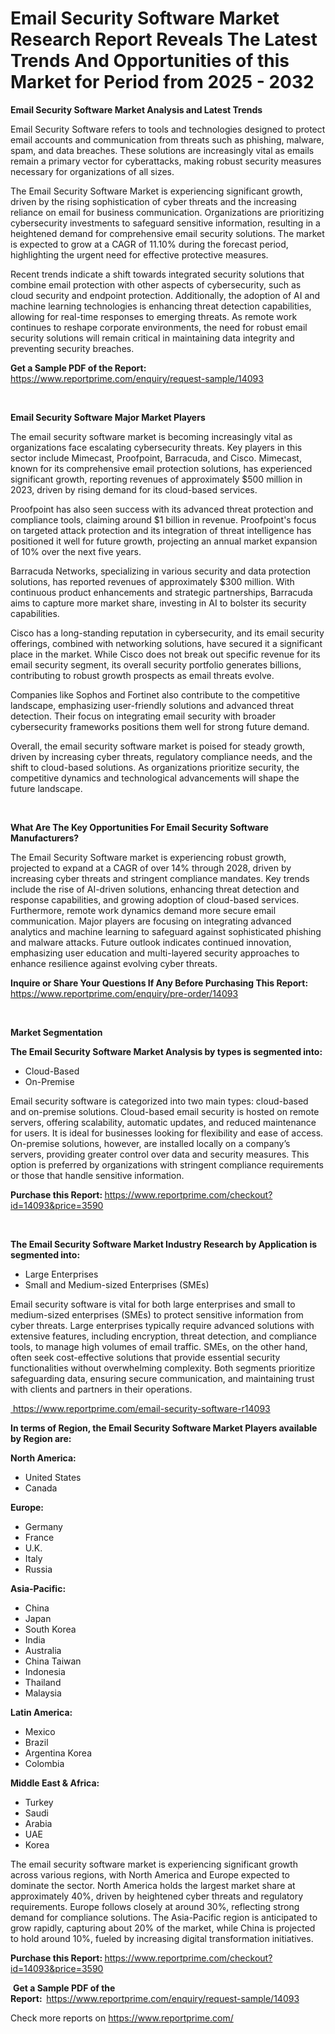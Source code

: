 <p><h1>Email Security Software Market Research Report Reveals The Latest Trends And Opportunities of this Market for Period from 2025 - 2032</h1></p><p><strong>Email Security Software Market Analysis and Latest Trends</strong></p>
<p><p>Email Security Software refers to tools and technologies designed to protect email accounts and communication from threats such as phishing, malware, spam, and data breaches. These solutions are increasingly vital as emails remain a primary vector for cyberattacks, making robust security measures necessary for organizations of all sizes.</p><p>The Email Security Software Market is experiencing significant growth, driven by the rising sophistication of cyber threats and the increasing reliance on email for business communication. Organizations are prioritizing cybersecurity investments to safeguard sensitive information, resulting in a heightened demand for comprehensive email security solutions. The market is expected to grow at a CAGR of 11.10% during the forecast period, highlighting the urgent need for effective protective measures.</p><p>Recent trends indicate a shift towards integrated security solutions that combine email protection with other aspects of cybersecurity, such as cloud security and endpoint protection. Additionally, the adoption of AI and machine learning technologies is enhancing threat detection capabilities, allowing for real-time responses to emerging threats. As remote work continues to reshape corporate environments, the need for robust email security solutions will remain critical in maintaining data integrity and preventing security breaches.</p></p>
<p><strong>Get a Sample PDF of the Report:&nbsp;</strong> <a href="https://www.reportprime.com/enquiry/request-sample/14093?utm_campaign=3348&utm_medium=2&utm_source=Github&utm_content=ia&utm_term=20032025&utm_id=email-security-software">https://www.reportprime.com/enquiry/request-sample/14093</a></p>
<p>&nbsp;</p>
<p><strong>Email Security Software Major Market Players</strong></p>
<p><p>The email security software market is becoming increasingly vital as organizations face escalating cybersecurity threats. Key players in this sector include Mimecast, Proofpoint, Barracuda, and Cisco. Mimecast, known for its comprehensive email protection solutions, has experienced significant growth, reporting revenues of approximately $500 million in 2023, driven by rising demand for its cloud-based services.</p><p>Proofpoint has also seen success with its advanced threat protection and compliance tools, claiming around $1 billion in revenue. Proofpoint's focus on targeted attack protection and its integration of threat intelligence has positioned it well for future growth, projecting an annual market expansion of 10% over the next five years.</p><p>Barracuda Networks, specializing in various security and data protection solutions, has reported revenues of approximately $300 million. With continuous product enhancements and strategic partnerships, Barracuda aims to capture more market share, investing in AI to bolster its security capabilities.</p><p>Cisco has a long-standing reputation in cybersecurity, and its email security offerings, combined with networking solutions, have secured it a significant place in the market. While Cisco does not break out specific revenue for its email security segment, its overall security portfolio generates billions, contributing to robust growth prospects as email threats evolve.</p><p>Companies like Sophos and Fortinet also contribute to the competitive landscape, emphasizing user-friendly solutions and advanced threat detection. Their focus on integrating email security with broader cybersecurity frameworks positions them well for strong future demand.</p><p>Overall, the email security software market is poised for steady growth, driven by increasing cyber threats, regulatory compliance needs, and the shift to cloud-based solutions. As organizations prioritize security, the competitive dynamics and technological advancements will shape the future landscape.</p></p>
<p>&nbsp;</p>
<p><strong>What Are The Key Opportunities For Email Security Software Manufacturers?</strong></p>
<p><p>The Email Security Software market is experiencing robust growth, projected to expand at a CAGR of over 14% through 2028, driven by increasing cyber threats and stringent compliance mandates. Key trends include the rise of AI-driven solutions, enhancing threat detection and response capabilities, and growing adoption of cloud-based services. Furthermore, remote work dynamics demand more secure email communication. Major players are focusing on integrating advanced analytics and machine learning to safeguard against sophisticated phishing and malware attacks. Future outlook indicates continued innovation, emphasizing user education and multi-layered security approaches to enhance resilience against evolving cyber threats.</p></p>
<p><strong>Inquire or Share Your Questions If Any Before Purchasing This Report:</strong> <a href="https://www.reportprime.com/enquiry/pre-order/14093?utm_campaign=3348&utm_medium=2&utm_source=Github&utm_content=ia&utm_term=20032025&utm_id=email-security-software">https://www.reportprime.com/enquiry/pre-order/14093</a></p>
<p>&nbsp;</p>
<p><strong>Market Segmentation</strong></p>
<p><strong>The Email Security Software Market Analysis by types is segmented into:</strong></p>
<p><ul><li>Cloud-Based</li><li>On-Premise</li></ul></p>
<p><p>Email security software is categorized into two main types: cloud-based and on-premise solutions. Cloud-based email security is hosted on remote servers, offering scalability, automatic updates, and reduced maintenance for users. It is ideal for businesses looking for flexibility and ease of access. On-premise solutions, however, are installed locally on a company’s servers, providing greater control over data and security measures. This option is preferred by organizations with stringent compliance requirements or those that handle sensitive information.</p></p>
<p><strong>Purchase this Report:&nbsp;</strong><a href="https://www.reportprime.com/checkout?id=14093&price=3590&utm_campaign=3348&utm_medium=2&utm_source=Github&utm_content=ia&utm_term=20032025&utm_id=email-security-software">https://www.reportprime.com/checkout?id=14093&price=3590</a></p>
<p>&nbsp;</p>
<p><strong>The Email Security Software Market Industry Research by Application is segmented into:</strong></p>
<p><ul><li>Large Enterprises</li><li>Small and Medium-sized Enterprises (SMEs)</li></ul></p>
<p><p>Email security software is vital for both large enterprises and small to medium-sized enterprises (SMEs) to protect sensitive information from cyber threats. Large enterprises typically require advanced solutions with extensive features, including encryption, threat detection, and compliance tools, to manage high volumes of email traffic. SMEs, on the other hand, often seek cost-effective solutions that provide essential security functionalities without overwhelming complexity. Both segments prioritize safeguarding data, ensuring secure communication, and maintaining trust with clients and partners in their operations.</p></p>
<p><a href="https://www.reportprime.com/email-security-software-r14093?utm_campaign=3348&utm_medium=2&utm_source=Github&utm_content=ia&utm_term=20032025&utm_id=email-security-software">&nbsp;https://www.reportprime.com/email-security-software-r14093</a></p>
<p><strong>In terms of Region, the Email Security Software Market Players available by Region are:</strong></p>
<p>
    <p> <strong> North America: </strong>
        <ul>
            <li>United States</li>
            <li>Canada</li>
        </ul>
        </p> 
    <p> <strong> Europe: </strong>
        <ul>
            <li>Germany</li>
            <li>France</li>
            <li>U.K.</li>
            <li>Italy</li>
            <li>Russia</li>
        </ul>
        </p> 
    <p> <strong> Asia-Pacific: </strong>
        <ul>
            <li>China</li>
            <li>Japan</li>
            <li>South Korea</li>
            <li>India</li>
            <li>Australia</li>
            <li>China Taiwan</li>
            <li>Indonesia</li>
            <li>Thailand</li>
            <li>Malaysia</li>
        </ul>
        </p> 
    <p> <strong> Latin America: </strong>
        <ul>
            <li>Mexico</li>
            <li>Brazil</li>
            <li>Argentina Korea</li>
            <li>Colombia</li>
        </ul>
        </p> 
    <p> <strong> Middle East & Africa: </strong>
        <ul>
            <li>Turkey</li>
            <li>Saudi</li>
            <li>Arabia</li>
            <li>UAE</li>
            <li>Korea</li>
        </ul>
    </p>
    </p>
<p><p>The email security software market is experiencing significant growth across various regions, with North America and Europe expected to dominate the sector. North America holds the largest market share at approximately 40%, driven by heightened cyber threats and regulatory requirements. Europe follows closely at around 30%, reflecting strong demand for compliance solutions. The Asia-Pacific region is anticipated to grow rapidly, capturing about 20% of the market, while China is projected to hold around 10%, fueled by increasing digital transformation initiatives.</p></p>
<p><strong>Purchase this Report: </strong><a href="https://www.reportprime.com/checkout?id=14093&price=3590&utm_campaign=3348&utm_medium=2&utm_source=Github&utm_content=ia&utm_term=20032025&utm_id=email-security-software">https://www.reportprime.com/checkout?id=14093&price=3590</a></p>
<p>&nbsp;<strong>Get a Sample PDF of the Report:&nbsp;&nbsp;</strong><a href="https://www.reportprime.com/enquiry/request-sample/14093?utm_campaign=3348&utm_medium=2&utm_source=Github&utm_content=ia&utm_term=20032025&utm_id=email-security-software">https://www.reportprime.com/enquiry/request-sample/14093</a></p>
<p><strong></strong></p>
<p>Check more reports on <a href="https://www.reportprime.com/?utm_campaign=3348&utm_medium=2&utm_source=Github&utm_content=ia&utm_term=20032025&utm_id=email-security-software">https://www.reportprime.com/</a></p>